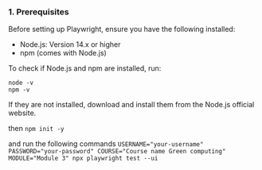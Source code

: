 ### 1. Prerequisites

Before setting up Playwright, ensure you have the following installed:
- Node.js: Version 14.x or higher
- npm (comes with Node.js)

To check if Node.js and npm are installed, run:

```
node -v
npm -v
```
If they are not installed, download and install them from the Node.js official website.

then 
`npm init -y`


and run the following commands
`USERNAME="your-username" PASSWORD="your-password" COURSE="Course name Green computing" MODULE="Module 3" npx playwright test --ui`